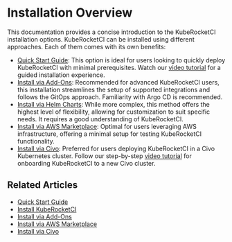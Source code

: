 # Installation Overview

This documentation provides a concise introduction to the KubeRocketCI installation options. KubeRocketCI can be installed using different approaches. Each of them comes with its own benefits:

* [Quick Start Guide](../quick-start/platform-installation.md): This option is ideal for users looking to quickly deploy KubeRocketCI with minimal prerequisites. Watch our [video tutorial](https://www.youtube.com/watch?v=ILlY4niCWeU) for a guided installation experience.
* [Install via Add-Ons](add-ons-overview.md): Recommended for advanced KubeRocketCI users, this installation streamlines the setup of supported integrations and follows the GitOps approach. Familiarity with Argo CD is recommended.
* [Install via Helm Charts](install-kuberocketci.mdx): While more complex, this method offers the highest level of flexibility, allowing for customization to suit specific needs. It requires a good understanding of KubeRocketCI.
* [Install via AWS Marketplace](aws-marketplace-install.md): Optimal for users leveraging AWS infrastructure, offering a minimal setup for testing KubeRocketCI functionality.
* [Install via Civo](install-via-civo.md): Preferred for users deploying KubeRocketCI in a Civo Kubernetes cluster. Follow our step-by-step [video tutorial](https://www.youtube.com/watch?v=QjZoPnIKDtA) for onboarding KubeRocketCI to a new Civo cluster.

## Related Articles

* [Quick Start Guide](../quick-start/platform-installation.md)
* [Install KubeRocketCI](install-kuberocketci.mdx)
* [Install via Add-Ons](add-ons-overview.md)
* [Install via AWS Marketplace](aws-marketplace-install.md)
* [Install via Civo](install-via-civo.md)
